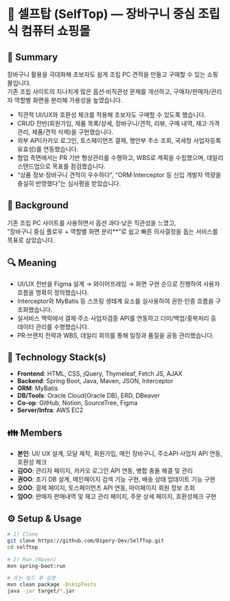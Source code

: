 # 🛒 셀프탑 (SelfTop) — 장바구니 중심 조립식 컴퓨터 쇼핑몰

## 📌 Summary
장바구니 활용을 극대화해 초보자도 쉽게 조립 PC 견적을 만들고 구매할 수 있는 쇼핑몰입니다.  
기존 조립 사이트의 지나치게 많은 옵션·비직관성 문제를 개선하고, 구매자/판매자/관리자 역할별 화면을 분리해 가용성을 높였습니다.


- 직관적 UI/UX와 호환성 체크를 적용해 초보자도 구매할 수 있도록 했습니다.  
- CRUD 전반(회원가입, 제품 목록/상세, 장바구니/견적, 리뷰, 구매 내역, 재고·가격 관리, 제품/견적 삭제)을 구현했습니다.  
- 외부 API(카카오 로그인, 토스페이먼츠 결제, 행안부 주소 조회, 국세청 사업자등록 유효성)를 연동했습니다.  
- 협업 측면에서는 PR 기반 형상관리를 수행하고, WBS로 계획을 수립했으며, 데일리 스탠드업으로 목표를 점검했습니다.  
- “상품 정보·장바구니 견적이 우수하다”, “ORM·Interceptor 등 신입 개발자 역량을 충실히 반영했다”는 심사평을 받았습니다.

## 🤔 Background
기존 조립 PC 사이트를 사용하면서 옵션 과다·낮은 직관성을 느꼈고,  
“장바구니 중심 플로우 + 역할별 화면 분리**”로 쉽고 빠른 의사결정을 돕는 서비스를 목표로 삼았습니다.

## 🔍 Meaning
- UI/UX 전반을 Figma 설계 → 와이어프레임 → 화면 구현 순으로 진행하여 사용자 흐름을 명확히 정의했습니다.  
- Interceptor와 MyBatis 등 스프링 생태계 요소를 실사용하여 권한·인증 흐름을 구조화했습니다.  
- 실서비스 맥락에서 결제·주소·사업자검증 API를 연동하고 더미/백업/중복처리 등 데이터 관리를 수행했습니다.  
- PR·브랜치 전략과 WBS, 데일리 회의를 통해 일정과 품질을 공동 관리했습니다.

## 🔨 Technology Stack(s)
- **Frontend**: HTML, CSS, jQuery, Thymeleaf, Fetch JS, AJAX
- **Backend**: Spring Boot, Java, Maven, JSON, Interceptor
- **ORM**: MyBatis
- **DB/Tools**: Oracle Cloud(Oracle DB), ERD, DBeaver
- **Co-op**: GitHub, Notion, SourceTree, Figma
- **Server/Infra**: AWS EC2

## 👪 Members
- **본인**: UI/ UX 설계, 모달 제작, 회원가입, 메인 장바구니, 주소API·사업자 API 연동, 호환성 체크
- **김OO**: 관리자 페이지, 카카오 로그인 API 연동, 병합 충돌 해결 및 관리
- **권OO**: 초기 DB 설계, 메인페이지 검색 기능 구현, 배송 상태 업데이트 기능 구현
- **오OO**: 결제 페이지, 토스페이먼츠 API 연동, 마이페이지 회원 정보 조회
- **임OO**: 판매자 판매내역 및 재고 관리 페이지, 주문 상세 페이지, 호환성체크 구현


## ⚙️ Setup & Usage
```bash
# 1) Clone
git clone https://github.com/Dipory-Dev/SelfTop.git
cd selftop

# 2) Run (Maven)
mvn spring-boot:run

# 또는 빌드 후 실행
mvn clean package -DskipTests
java -jar target/*.jar